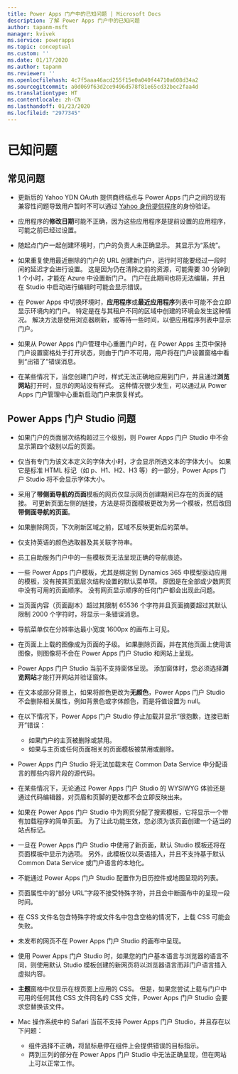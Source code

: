 ```yaml
---
title: Power Apps 门户中的已知问题 | Microsoft Docs
description: 了解 Power Apps 门户中的已知问题
author: tapanm-msft
manager: kvivek
ms.service: powerapps
ms.topic: conceptual
ms.custom: ''
ms.date: 01/17/2020
ms.author: tapanm
ms.reviewer: ''
ms.openlocfilehash: 4c7f5aaa46acd255f15e0a040f44710a608d34a2
ms.sourcegitcommit: a0d069f63d2ce9496d578f81e65cd32bec2faa4d
ms.translationtype: HT
ms.contentlocale: zh-CN
ms.lasthandoff: 01/23/2020
ms.locfileid: "2977345"
---
```

# <a name="known-issues"></a>已知问题


## <a name="general-issues"></a>常见问题

- 更新后的 Yahoo YDN OAuth 提供商终结点与 Power Apps 门户之间的现有兼容性问题导致用户暂时不可以通过 [Yahoo 身份提供程序](./configure/configure-oauth2-settings.md#yahoo-ydn-app-settings)的身份验证。

- 应用程序的**修改日期**可能不正确，因为这些应用程序是提前设置的应用程序，可能之前已经过设置。

- 随起点门户一起创建环境时，门户的负责人未正确显示。 其显示为“系统”。

- 如果重复使用最近删除的门户的 URL 创建新门户，运行时可能要经过一段时间的延迟才会进行设置。 这是因为仍在清除之前的资源，可能需要 30 分钟到 1 个小时，才能在 Azure 中设置新门户。 门户在此期间也将无法编辑，并且在 Studio 中启动进行编辑时可能会显示错误。

- 在 Power Apps 中切换环境时，**应用程序**或**最近应用程序**列表中可能不会立即显示环境内的门户。 特定是在与其租户不同的区域中创建的环境会发生这种情况。 解决方法是使用浏览器刷新，或等待一些时间，以便应用程序列表中显示门户。

- 如果从 Power Apps 门户管理中心重置门户时，在 Power Apps 主页中保持门户设置窗格处于打开状态，则由于门户不可用，用户将在门户设置窗格中看到“出错了”错误消息。

- 在某些情况下，当您创建门户时，样式无法正确地应用到门户，并且通过**浏览网站**打开时，显示的网站没有样式。 这种情况很少发生，可以通过从 Power Apps 门户管理中心重新启动门户来恢复样式。

## <a name="power-apps-portals-studio-issues"></a>Power Apps 门户 Studio 问题

- 如果门户的页面层次结构超过三个级别，则 Power Apps 门户 Studio 中不会显示第四个级别以后的页面。

- 仅当有专门为该文本定义的字体大小时，才会显示所选文本的字体大小。 如果它是标准 HTML 标记（如 p、H1、H2、H3 等）的一部分，Power Apps 门户 Studio 将不会显示字体大小。

- 采用了**带侧面导航的页面**模板的网页仅显示网页创建期间已存在的页面的链接。 可更新页面左侧的链接，方法是将页面模板更改为另一个模板，然后改回**带侧面导航的页面**。

- 如果删除网页，下次刷新区域之前，区域不反映更新后的菜单。

- 仅支持英语的颜色选取器及其关联字符串。

- 员工自助服务门户中的一些模板页无法呈现正确的导航痕迹。

- 一些 Power Apps 门户模板，尤其是绑定到 Dynamics 365 中模型驱动应用的模板，没有按其页面层次结构设置的默认菜单项。 原因是在全部或少数网页中没有可用的页面顺序。 没有网页显示顺序的任何门户都会出现此问题。

- 当页面内容（页面副本）超过其限制 65536 个字符并且页面摘要超过其默认限制 2000 个字符时，将显示一条错误消息。

- 导航菜单仅在分辨率达最小宽度 1600px 的画布上可见。

- 在页面上上载的图像成为页面的子级。 如果删除页面，并在其他页面上使用该图像，则图像将不会在 Power Apps 门户 Studio 和网站上呈现。

- Power Apps 门户 Studio 当前不支持窗体呈现。 添加窗体时，您必须选择**浏览网站**才能打开网站并验证窗体。

- 在文本或部分背景上，如果将颜色更改为**无颜色**，Power Apps 门户 Studio 不会删除相关属性，例如背景色或字体颜色，而是将值设置为 null。

- 在以下情况下，Power Apps 门户 Studio 停止加载并显示“很抱歉，连接已断开”错误：
    - 如果门户的主页被删除或禁用。
    - 如果与主页或任何页面相关的页面模板被禁用或删除。

- Power Apps 门户 Studio 将无法加载未在 Common Data Service 中分配语言的那些内容片段的源代码。

- 在某些情况下，无论通过 Power Apps 门户 Studio 的 WYSIWYG 体验还是通过代码编辑器，对页眉和页脚的更改都不会立即反映出来。

- 如果在 Power Apps 门户 Studio 中为网页分配了搜索模板，它将显示一个带有加载程序的简单页面。 为了让此功能生效，您必须为该页面创建一个适当的站点标记。

- 一旦在 Power Apps 门户 Studio 中使用了新页面，默认 Studio 模板还将在页面模板中显示为选项。 另外，此模板仅以英语插入，并且不支持基于默认 Common Data Service 或门户语言的本地化。

- 不能通过 Power Apps 门户 Studio 配置作为日历控件或地图呈现的列表。

- 页面属性中的“部分 URL”字段不接受特殊字符，并且会中断画布中的呈现一段时间。 

- 在 CSS 文件名包含特殊字符或文件名中包含空格的情况下，上载 CSS 可能会失败。

- 未发布的网页不在 Power Apps 门户 Studio 的画布中呈现。

- 使用 Power Apps 门户 Studio 时，如果您的门户基本语言与浏览器的语言不同，则使用默认 Studio 模板创建的新网页将以浏览器语言而非门户语言插入虚拟内容。

- **主题**窗格中仅显示在根页面上应用的 CSS。 但是，如果您尝试上载与门户中可用的任何其他 CSS 文件同名的 CSS 文件，Power Apps 门户 Studio 会要求您替换该文件。

- Mac 操作系统中的 Safari 当前不支持 Power Apps 门户 Studio，并且存在以下问题：
    - 组件选择不正确，将鼠标悬停在组件上会提供错误的目标指示。
    - 两到三列的部分在 Power Apps 门户 Studio 中无法正确呈现，但在网站上可以正常工作。

